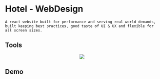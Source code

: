 # Hotel - WebDesign
    A react website built for performance and serving real world demands, built keeping best practices, good taste of UI & UX and flexible for all screen sizes.

## Tools
<p align='center'>
<a href='https://skillicons.dev'>
  <img src='https://skillicons.dev/icons?i=react,tailwind,vite&perline=7' /> </a>
</p>

## Demo
